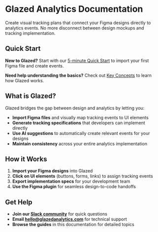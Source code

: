 # Glazed Analytics Documentation

Create visual tracking plans that connect your Figma designs directly to analytics events. No more disconnect between design mockups and tracking implementation.

## Quick Start

**New to Glazed?** Start with our [5-minute Quick Start](quick-start/quick-start-guide.md) to import your first Figma file and create events.

**Need help understanding the basics?** Check out [Key Concepts](quick-start/key-concepts.md) to learn how Glazed works.

## What is Glazed?

Glazed bridges the gap between design and analytics by letting you:

- **Import Figma files** and visually map tracking events to UI elements
- **Generate tracking specifications** that developers can implement directly
- **Use AI suggestions** to automatically create relevant events for your designs
- **Maintain consistency** across your entire analytics implementation

## How it Works

1. **Import your Figma designs** into Glazed
2. **Click on UI elements** (buttons, forms, links) to assign tracking events  
3. **Export implementation specs** for your development team
4. **Use the Figma plugin** for seamless design-to-code handoffs

## Get Help

- **Join our [Slack community](https://join.slack.com/t/glazedanalytics/shared_invite/zt-27kt7tl3n-lkfs1mzqCzyVSKdkiQx2sA)** for quick questions
- **Email [hello@glazedanalytics.com](mailto:hello@glazedanalytics.com)** for technical support
- **Browse the guides** in this documentation for detailed topics
